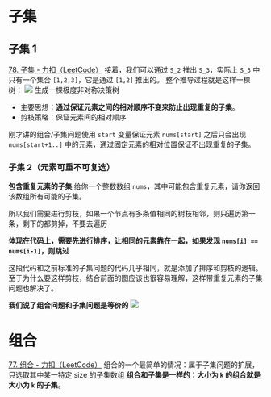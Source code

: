 
# 子集
## 子集 1
[78. 子集 - 力扣（LeetCode）](https://leetcode-cn.com/problems/subsets/)
接着，我们可以通过 `S_2` 推出 `S_3`，实际上 `S_3` 中只有一个集合 `[1,2,3]`，它是通过 `[1,2]` 推出的。
整个推导过程就是这样一棵树：
![](https://labuladong.github.io/algo/images/%e6%8e%92%e5%88%97%e7%bb%84%e5%90%88/5.jpeg)
生成一棵极度非对称决策树

- 主要思想：**通过保证元素之间的相对顺序不变来防止出现重复的子集**。
- 剪枝策略：保证元素间的相对顺序

刚才讲的组合/子集问题使用 `start` 变量保证元素 `nums[start]` 之后只会出现 `nums[start+1..]` 中的元素，通过固定元素的相对位置保证不出现重复的子集。


### 子集 2（元素可重不可复选）
**包含重复元素的子集**
给你一个整数数组 `nums`，其中可能包含重复元素，请你返回该数组所有可能的子集。

所以我们需要进行剪枝，如果一个节点有多条值相同的树枝相邻，则只遍历第一条，剩下的都剪掉，不要去遍历

**体现在代码上，需要先进行排序，让相同的元素靠在一起，如果发现 `nums[i] == nums[i-1]`，则跳过**

这段代码和之前标准的子集问题的代码几乎相同，就是添加了排序和剪枝的逻辑。
至于为什么要这样剪枝，结合前面的图应该也很容易理解，这样带重复元素的子集问题也解决了。

**我们说了组合问题和子集问题是等价的**
![](https://labuladong.github.io/algo/images/%e6%8e%92%e5%88%97%e7%bb%84%e5%90%88/9.jpeg)

# 组合
[77. 组合 - 力扣（LeetCode）](https://leetcode-cn.com/problems/combinations/submissions/)
组合的一个最简单的情况：属于子集问题的扩展，只选取其中某一特定 size 的子集数组
**组合和子集是一样的：大小为 `k` 的组合就是大小为 `k` 的子集**。

